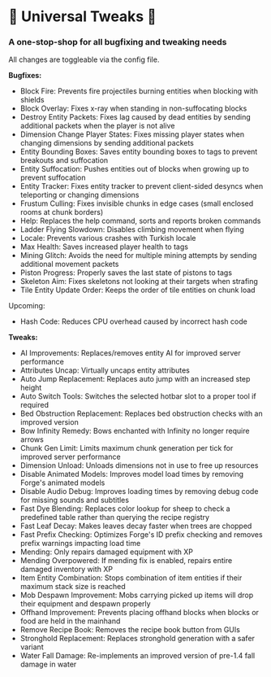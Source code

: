 # 🔧 Universal Tweaks 🔧
### A one-stop-shop for all bugfixing and tweaking needs

All changes are toggleable via the config file.

**Bugfixes:**
* Block Fire: Prevents fire projectiles burning entities when blocking with shields
* Block Overlay: Fixes x-ray when standing in non-suffocating blocks
* Destroy Entity Packets: Fixes lag caused by dead entities by sending additional packets when the player is not alive
* Dimension Change Player States: Fixes missing player states when changing dimensions by sending additional packets
* Entity Bounding Boxes: Saves entity bounding boxes to tags to prevent breakouts and suffocation
* Entity Suffocation: Pushes entities out of blocks when growing up to prevent suffocation
* Entity Tracker: Fixes entity tracker to prevent client-sided desyncs when teleporting or changing dimensions
* Frustum Culling: Fixes invisible chunks in edge cases (small enclosed rooms at chunk borders)
* Help: Replaces the help command, sorts and reports broken commands
* Ladder Flying Slowdown: Disables climbing movement when flying
* Locale: Prevents various crashes with Turkish locale
* Max Health: Saves increased player health to tags
* Mining Glitch: Avoids the need for multiple mining attempts by sending additional movement packets
* Piston Progress: Properly saves the last state of pistons to tags
* Skeleton Aim: Fixes skeletons not looking at their targets when strafing
* Tile Entity Update Order: Keeps the order of tile entities on chunk load

Upcoming:
* Hash Code: Reduces CPU overhead caused by incorrect hash code

**Tweaks:**
* AI Improvements: Replaces/removes entity AI for improved server performance
* Attributes Uncap: Virtually uncaps entity attributes
* Auto Jump Replacement: Replaces auto jump with an increased step height
* Auto Switch Tools: Switches the selected hotbar slot to a proper tool if required
* Bed Obstruction Replacement: Replaces bed obstruction checks with an improved version
* Bow Infinity Remedy: Bows enchanted with Infinity no longer require arrows
* Chunk Gen Limit: Limits maximum chunk generation per tick for improved server performance
* Dimension Unload: Unloads dimensions not in use to free up resources
* Disable Animated Models: Improves model load times by removing Forge's animated models
* Disable Audio Debug: Improves loading times by removing debug code for missing sounds and subtitles
* Fast Dye Blending: Replaces color lookup for sheep to check a predefined table rather than querying the recipe registry
* Fast Leaf Decay: Makes leaves decay faster when trees are chopped
* Fast Prefix Checking: Optimizes Forge's ID prefix checking and removes prefix warnings impacting load time
* Mending: Only repairs damaged equipment with XP
* Mending Overpowered: If mending fix is enabled, repairs entire damaged inventory with XP
* Item Entity Combination: Stops combination of item entities if their maximum stack size is reached
* Mob Despawn Improvement: Mobs carrying picked up items will drop their equipment and despawn properly
* Offhand Improvement: Prevents placing offhand blocks when blocks or food are held in the mainhand
* Remove Recipe Book: Removes the recipe book button from GUIs
* Stronghold Replacement: Replaces stronghold generation with a safer variant
* Water Fall Damage: Re-implements an improved version of pre-1.4 fall damage in water